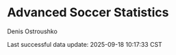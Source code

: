 # Advanced Soccer Statistics
Denis Ostroushko

<!-- gfm -->

Last successful data update: 2025-09-18 10:17:33 CST
